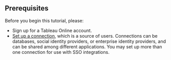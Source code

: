 ## Prerequisites

Before you begin this tutorial, please:

* Sign up for a Tableau Online account.
* [Set up a connection](https://auth0.com/docs/identityproviders), which is a source of users. Connections can be databases, social identity providers, or enterprise identity providers, and can be shared among different applications. You may set up more than one connection for use with SSO integrations.
